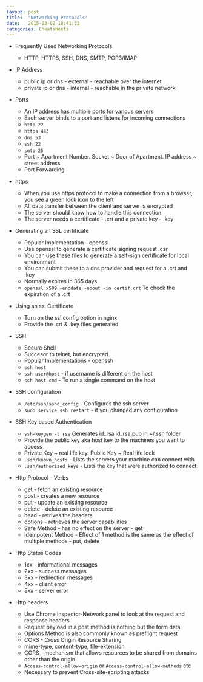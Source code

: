 ```yaml
---
layout: post
title:  "Networking Protocols"
date:   2015-03-02 18:41:32
categories: Cheatsheets
---
```


* Frequently Used Networking Protocols
  * HTTP, HTTPS, SSH, DNS, SMTP, POP3/IMAP

* IP Address
  * public ip or dns - external - reachable over the internet
  * private ip or dns - internal - reachable in the private network

* Ports
  * An IP address has multiple ports for various servers
  * Each server binds to a port and listens for incoming connections
  * `http 22`
  * `https 443`
  * `dns 53`
  * `ssh 22`
  * `smtp 25`
  * Port ~ Apartment Number. Socket ~ Door of Apartment. IP address ~ street address
  * Port Forwarding

* https
  * When you use https protocol to make a connection from a browser, you see a green lock icon to the left
  * All data transfer between the client and server is encrypted
  * The server should know how to handle this connection
  * The server needs a certificate - .crt and a private key - .key 

* Generating an SSL certificate
  * Popular Implementation - openssl
  * Use openssl to generate a certificate signing request .csr
  * You can use these files to generate a self-sign certificate for local environment
  * You can submit these to a dns provider and request for a .crt and .key
  * Normally expires in 365 days
  * `openssl x509 -enddate -noout -in certif.crt` To check the expiration of a .crt

* Using an ssl Certificate
  * Turn on the ssl config option in nginx
  * Provide the .crt & .key files generated

* SSH
  * Secure Shell
  * Succesor to telnet, but encrypted
  * Popular Implementations - openssh
  * `ssh host`
  * `ssh user@host` - if username is different on the host
  * `ssh host cmd` - To run a single command on the host

* SSH configuration
  * `/etc/ssh/sshd_config` - Configures the ssh server
  * `sudo service ssh restart` - if you changed any configuration

* SSH Key based Authentication
  * `ssh-keygen -t rsa` Generates id_rsa id_rsa.pub in ~/.ssh folder
  * Provide the public key aka host key to the machines you want to access
  * Private Key ~ real life key.   Public Key ~ Real life lock
  * `.ssh/known_hosts` - Lists the servers your machine can connect with
  * `.ssh/authorized_keys` - Lists the key that were authorized to connect

* Http Protocol - Verbs
  * get - fetch an existing resource
  * post - creates a new resource
  * put - update an existing resource
  * delete - delete an existing resource
  * head - retrives the headers
  * options - retrieves the server capabilities
  * Safe Method - has no effect on the server - get
  * Idempotent Method - Effect of 1 method is the same as the effect of multiple methods - put, delete


* Http Status Codes
  * 1xx - informational messages
  * 2xx - success messages
  * 3xx - redirection messages
  * 4xx - client error 
  * 5xx - server error

* Http headers
  * Use Chrome inspector-Network panel to look at the request and response headers
  * Request payload in a post method is nothing but the form data
  * Options Method is also commonly known as preflight request
  * CORS - Cross Origin Resource Sharing
  * mime-type, content-type, file-extension
  * CORS - mechanism that allows resources to be shared from domains other than the origin
  * `Access-control-allow-origin` or `Access-control-allow-methods` etc
  * Necessary to prevent Cross-site-scripting attacks




